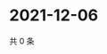 # 2021-12-06

共 0 条

<!-- BEGIN WEIBO -->
<!-- 最后更新时间 Mon Dec 06 2021 08:51:53 GMT+0800 (China Standard Time) -->

<!-- END WEIBO -->
